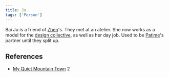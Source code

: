 ```yaml
---
title: Ju
tags: ['Person']
---
```

Bai Ju is a friend of [Zhen](/_wiki/zhen.md)'s. They met at an atelier. She now works as a model for the [design collective](/_wiki/design-collective.md), as well as her day job. Used to be [Patime](/_wiki/patime.md)'s partner until they split up.

## References
- [My Quiet Mountain Town](/_wiki/my-quiet-mountain-town.md) 2
